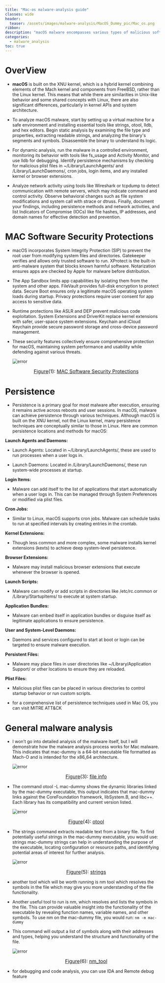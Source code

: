 ```yaml
---
title: "Mac-os malware-analysis guide"
classes: wide
header:
  teaser: /assets/images/malware-analysis/MacOS_Dummy_pic/Mac_os.png
ribbon:
description: "macOS malware encompasses various types of malicious software designed to target macOS systems, including adware, spyware, ransomware, trojans, worms, rootkits, and backdoors, each with different methods for infection, persistence, and impact."
categories:
  - malware_analysis
toc: true
---
```



# OverView

- **macOS** is built on the XNU kernel, which is a hybrid kernel combining elements of the Mach kernel and components from FreeBSD, rather than the Linux kernel. This means that while there are similarities in Unix-like behavior and some shared concepts with Linux, there are also significant differences, particularly in kernel APIs and system architecture.

- To analyze macOS malware, start by setting up a virtual machine for a safe environment and installing essential tools like strings, otool, lldb, and hex editors. Begin static analysis by examining the file type and properties, extracting readable strings, and analyzing the binary's segments and symbols. Disassemble the binary to understand its logic.

- For dynamic analysis, run the malware in a controlled environment, monitoring its behavior with tools like fs_usage and Activity Monitor, and use lldb for debugging. Identify persistence mechanisms by checking for malicious plist files in ~/Library/LaunchAgents/ and /Library/LaunchDaemons/, cron jobs, login items, and any installed kernel or browser extensions.

- Analyze network activity using tools like Wireshark or tcpdump to detect communication with remote servers, which may indicate command and control activity. Observe behavioral changes such as file system modifications and system call with strace or dtruss. Finally, document your findings, including persistence methods and network activities, and list Indicators of Compromise (IOCs) like file hashes, IP addresses, and domain names for effective detection and prevention.


# MAC Software Security Protections 

- macOS incorporates System Integrity Protection (SIP) to prevent the root user from modifying system files and directories. Gatekeeper verifies and allows only trusted software to run. XProtect is the built-in anti-malware system that blocks known harmful software. Notarization ensures apps are checked by Apple for malware before distribution.

- The App Sandbox limits app capabilities by isolating them from the system and other apps. FileVault provides full-disk encryption to protect data. Secure Boot ensures only a legitimate macOS operating system loads during startup. Privacy protections require user consent for app access to sensitive data.

- Runtime protections like ASLR and DEP prevent malicious code exploitation. System Extensions and DriverKit replace kernel extensions with safer, user-space system extensions. Keychain and iCloud Keychain provide secure password storage and cross-device password management.

- These security features collectively ensure comprehensive protection for macOS, maintaining system performance and usability while defending against various threats.

  
  ![error](/assets/images/malware-analysis/MacOS_Dummy_pic/security_protections.png)<center><font size="3"> <u>Figure</u>(1): <u>MAC Software Security Protections</u> </font></center>




# Persistence

- Persistence is a primary goal for most malware after execution, ensuring it remains active across reboots and user sessions. In macOS, malware can achieve persistence through various techniques. Although macOS is built on the XNU kernel, not the Linux kernel, many persistence techniques are conceptually similar to those in Linux. Here are common persistence locations and methods for macOS:

**Launch Agents and Daemons:**

   - Launch Agents: Located in ~/Library/LaunchAgents/, these are used to run processes when a user logs in.

   - Launch Daemons: Located in /Library/LaunchDaemons/, these run system-wide processes at startup.

**Login Items:**

   - Malware can add itself to the list of applications that start automatically when a user logs in. This can be managed through System Preferences or modified via plist files.

**Cron Jobs:**
	
   - Similar to Linux, macOS supports cron jobs. Malware can schedule tasks to run at specified intervals by creating entries in the crontab.

**Kernel Extensions:**
	
   - Though less common and more complex, some malware installs kernel extensions (kexts) to achieve deep system-level persistence.

**Browser Extensions:**
	
   - Malware may install malicious browser extensions that execute whenever the browser is opened.

**Launch Scripts:**

   - Malware can modify or add scripts in directories like /etc/rc.common or /Library/StartupItems/ to execute at system startup.

**Application Bundles:**
		
   - Malware can embed itself in application bundles or disguise itself as legitimate applications to ensure persistence.
	
**User and System-Level Daemons:**
		
   - Daemons and services configured to start at boot or login can be targeted to ensure malware execution.
	
**Persistent Files:**
		
   - Malware may place files in user directories like ~/Library/Application Support/ or other locations to ensure they are reloaded.
	
**Plist Files:**
		
   - Malicious plist files can be placed in various directories to control startup behavior or run custom scripts.

- for a comprehensive list of persistence techniques used in Mac OS, you can visit MITRE ATT&CK

# General malware analysis

- I won’t go into detailed analysis of the malware itself, but I will demonstrate how the malware analysis process works for Mac malware.
This indicates that mac-dummy is a 64-bit executable file formatted as Mach-O and is intended for the x86_64 architecture.
 

  ![error](/assets/images/malware-analysis/MacOS_Dummy_pic/file_info.png)<center><font size="3"> <u>Figure</u>(3): <u>file info</u> </font></center>


- The command otool -L mac-dummy shows the dynamic libraries linked by the mac-dummy executable, this output indicates that mac-dummy links against the CoreFoundation framework, libSystem.B, and libc++. Each library has its compatibility and current version listed.
 

  ![error](/assets/images/malware-analysis/MacOS_Dummy_pic/lib.png)<center><font size="3"> <u>Figure</u>(4): <u>otool</u> </font></center>


- The strings command extracts readable text from a binary file. To find potentially useful strings in the mac-dummy executable, you would use:
strings mac-dummy
 strings can help in understanding the purpose of the executable, locating configuration or resource paths, and identifying potential areas of interest for further analysis.


  ![error](/assets/images/malware-analysis/MacOS_Dummy_pic/strings.png)<center><font size="3"> <u>Figure</u>(5): <u>strings</u> </font></center>


- another tool which will be worth running is nm tool which resolves the symbols in the file which may give you more understanding of the file functionality.

- Another useful tool to run is nm, which resolves and lists the symbols in the file. This can provide valuable insight into the functionality of the executable by revealing function names, variable names, and other symbols. To use nm on the mac-dummy file, you would run: `nm -m mac-dummy`


- This command will output a list of symbols along with their addresses and types, helping you understand the structure and functionality of the file.


  ![error](/assets/images/malware-analysis/MacOS_Dummy_pic/nm_tool.png)<center><font size="3"> <u>Figure</u>(6): <u>nm_tool</u> </font></center>

 
- for debugging and code analysis, you can use IDA and Remote debug feature

